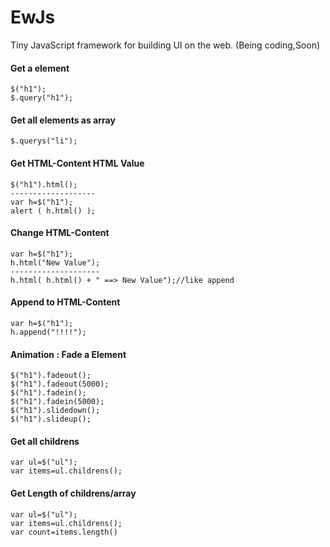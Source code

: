 # EwJs
Tiny JavaScript framework for building UI on the web. (Being coding,Soon)

#### Get a element
```
$("h1");
$.query("h1");
```

#### Get all elements as array
```
$.querys("li");
```

#### Get HTML-Content HTML Value
```
$("h1").html();
-------------------
var h=$("h1");
alert ( h.html() );
```


#### Change HTML-Content
```
var h=$("h1");
h.html("New Value");
--------------------
h.html( h.html() + " ==> New Value");//like append
```


#### Append to HTML-Content
```
var h=$("h1");
h.append("!!!!");
```

#### Animation : Fade a Element
```
$("h1").fadeout();
$("h1").fadeout(5000);
$("h1").fadein();
$("h1").fadein(5000);
$("h1").slidedown();
$("h1").slideup();
```

#### Get all childrens 
```
var ul=$("ul");
var items=ul.childrens();
```
#### Get Length of childrens/array
```
var ul=$("ul");
var items=ul.childrens();
var count=items.length()
```

